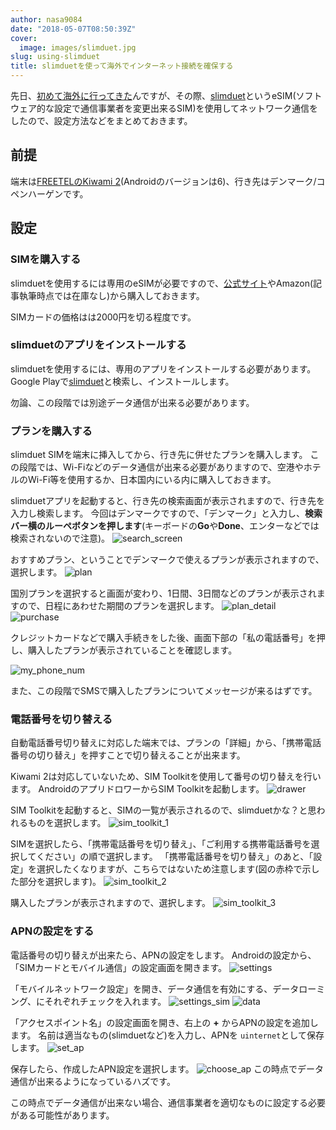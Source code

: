 ```yaml
---
author: nasa9084
date: "2018-05-07T08:50:39Z"
cover:
  image: images/slimduet.jpg
slug: using-slimduet
title: slimduetを使って海外でインターネット接続を確保する
---
```



先日、[初めて海外に行ってきた](/i-went-to-kubecon-cloudnativecon-eu-2018/)んですが、その際、[slimduet](https://www.slimduet.net/)というeSIM(ソフトウェア的な設定で通信事業者を変更出来るSIM)を使用してネットワーク通信をしたので、設定方法などをまとめておきます。

## 前提

端末は[FREETELのKiwami 2](https://www.freetel.jp/product/smartphone/kiwami2/)(Androidのバージョンは6)、行き先はデンマーク/コペンハーゲンです。

## 設定

### SIMを購入する

slimduetを使用するには専用のeSIMが必要ですので、[公式サイト](https://www.slimduet.net/)やAmazon(記事執筆時点では在庫なし)から購入しておきます。

SIMカードの価格はは2000円を切る程度です。

### slimduetのアプリをインストールする

slimduetを使用するには、専用のアプリをインストールする必要があります。
Google Playで[slimduet](https://play.google.com/store/apps/details?id=com.greenroam.slimduet)と検索し、インストールします。

勿論、この段階では別途データ通信が出来る必要があります。

### プランを購入する

slimduet SIMを端末に挿入してから、行き先に併せたプランを購入します。
この段階では、Wi-Fiなどのデータ通信が出来る必要がありますので、空港やホテルのWi-Fi等を使用するか、日本国内にいる内に購入しておきます。

slimduetアプリを起動すると、行き先の検索画面が表示されますので、行き先を入力し検索します。
今回はデンマークですので、「デンマーク」と入力し、**検索バー横のルーペボタンを押します**(キーボードの**Go**や**Done**、エンターなどでは検索されないので注意)。
![search_screen](images/Screenshot_20180502-200639.png)

おすすめプラン、ということでデンマークで使えるプランが表示されますので、選択します。
![plan](images/Screenshot_20180505-104656.png)

国別プランを選択すると画面が変わり、1日間、3日間などのプランが表示されますので、日程にあわせた期間のプランを選択します。
![plan_detail](images/Screenshot_20180502-200652.png)
![purchase](images/Screenshot_20180502-200701.png)

クレジットカードなどで購入手続きをした後、画面下部の「私の電話番号」を押し、購入したプランが表示されていることを確認します。

![my_phone_num](images/Screenshot_20180502-200731.png)

また、この段階でSMSで購入したプランについてメッセージが来るはずです。

### 電話番号を切り替える

自動電話番号切り替えに対応した端末では、プランの「詳細」から、「携帯電話番号の切り替え」を押すことで切り替えることが出来ます。

Kiwami 2は対応していないため、SIM Toolkitを使用して番号の切り替えを行います。
AndroidのアプリドロワーからSIM Toolkitを起動します。
![drawer](images/Screenshot_20180502-200747.png)

SIM Toolkitを起動すると、SIMの一覧が表示されるので、slimduetかな？と思われるものを選択します。
![sim_toolkit_1](images/Screenshot_20180502-200751-1.png)

SIMを選択したら、「携帯電話番号を切り替え」、「ご利用する携帯電話番号を選択してください」の順で選択します。
「携帯電話番号を切り替え」のあと、「設定」を選択したくなりますが、こちらではないため注意します(図の赤枠で示した部分を選択します)。
![sim_toolkit_2](images/Screenshot_20180502-200803.png)

購入したプランが表示されますので、選択します。
![sim_toolkit_3](images/Screenshot_20180502-200806-1.png)

### APNの設定をする

電話番号の切り替えが出来たら、APNの設定をします。
Androidの設定から、「SIMカードとモバイル通信」の設定画面を開きます。
![settings](images/Screenshot_20180502-200817.png)

「モバイルネットワーク設定」を開き、データ通信を有効にする、データローミング、にそれぞれチェックを入れます。
![settings_sim](images/Screenshot_20180502-200821.png)
![data](images/Screenshot_20180502-200824-1.png)

「アクセスポイント名」の設定画面を開き、右上の **+** からAPNの設定を追加します。
名前は適当なもの(slimduetなど)を入力し、APNを `uinternet`として保存します。
![set_ap](images/Screenshot_20180502-200835.png)

保存したら、作成したAPN設定を選択します。
![choose_ap](images/Screenshot_20180502-200827.png)
この時点でデータ通信が出来るようになっているハズです。

この時点でデータ通信が出来ない場合、通信事業者を適切なものに設定する必要がある可能性があります。

